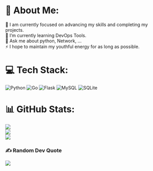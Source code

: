 # 💫 About Me:
🔭 I am currently focused on advancing my skills and completing my projects.<br>🌱 I’m currently learning DevOps Tools.<br>💬 Ask me about python, Network, ...<br>⚡ I hope to maintain my youthful energy for as long as possible.


# 💻 Tech Stack:
![Python](https://img.shields.io/badge/python-3670A0?style=plastic&logo=python&logoColor=ffdd54) ![Go](https://img.shields.io/badge/go-%2300ADD8.svg?style=plastic&logo=go&logoColor=white) ![Flask](https://img.shields.io/badge/flask-%23000.svg?style=plastic&logo=flask&logoColor=white) ![MySQL](https://img.shields.io/badge/mysql-%2300f.svg?style=plastic&logo=mysql&logoColor=white) ![SQLite](https://img.shields.io/badge/sqlite-%2307405e.svg?style=plastic&logo=sqlite&logoColor=white)
# 📊 GitHub Stats:
![](https://github-readme-stats.vercel.app/api?username=sysp0&theme=bear&hide_border=false&include_all_commits=true&count_private=true)<br/>
![](https://github-readme-streak-stats.herokuapp.com/?user=sysp0&theme=bear&hide_border=false)<br/>
![](https://github-readme-stats.vercel.app/api/top-langs/?username=sysp0&theme=bear&hide_border=false&include_all_commits=true&count_private=true&layout=compact)

### ✍️ Random Dev Quote
![](https://quotes-github-readme.vercel.app/api?type=horizontal&theme=tokyonight)


